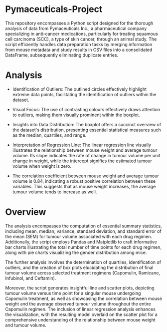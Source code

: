 # Pymaceuticals-Project

This repository encompasses a Python script designed for the thorough analysis of data from Pymaceuticals Inc., a pharmaceutical company specializing in anti-cancer medications, particularly for treating squamous cell carcinoma (SCC), a type of skin cancer, through an animal study. The script efficiently handles data preparation tasks by merging information from mouse metadata and study results in CSV files into a consolidated DataFrame, subsequently eliminating duplicate entries.

# Analysis

- Identification of Outliers: The outlined circles effectively highlight extreme data points, facilitating the identification of outliers within the dataset.

- Visual Focus: The use of contrasting colours effectively draws attention to outliers, making them visually prominent within the boxplot.

- Insights into Data Distribution: The boxplot offers a succinct overview of the dataset's distribution, presenting essential statistical measures such as the median, quartiles, and range.

- Interpretation of Regression Line: The linear regression line visually illustrates the relationship between mouse weight and average tumour volume. Its slope indicates the rate of change in tumour volume per unit change in weight, while the intercept signifies the estimated tumour volume when weight is zero.

- The correlation coefficient between mouse weight and average tumour volume is 0.84, indicating a robust positive correlation between these variables. This suggests that as mouse weight increases, the average tumour volume tends to increase as well.

# Overview 

The analysis encompasses the computation of essential summary statistics, including mean, median, variance, standard deviation, and standard error of the mean (SEM) for tumour volume associated with each drug regimen. Additionally, the script employs Pandas and Matplotlib to craft informative bar charts illustrating the total number of time points for each drug regimen, along with pie charts visualizing the gender distribution among mice.

The further analysis involves the determination of quartiles, identification of outliers, and the creation of box plots elucidating the distribution of final tumour volume across selected treatment regimens (Capomulin, Ramicane, Infubinol, and Ceftamin).

Moreover, the script generates insightful line and scatter plots, depicting tumour volume versus time point for a singular mouse undergoing Capomulin treatment, as well as showcasing the correlation between mouse weight and the average observed tumour volume throughout the entire Capomulin regimen. The inclusion of linear regression analysis enhances the visualization, with the resulting model overlaid on the scatter plot for a comprehensive understanding of the relationship between mouse weight and tumour volume.





